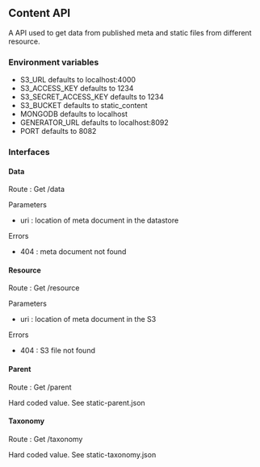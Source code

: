 ## Content API

A API used to get data from published meta and static files from different
resource.

### Environment variables
* S3_URL defaults to localhost:4000
* S3_ACCESS_KEY defaults to 1234
* S3_SECRET_ACCESS_KEY defaults to 1234
* S3_BUCKET defaults to static_content
* MONGODB defaults to localhost
* GENERATOR_URL defaults to localhost:8092
* PORT defaults to 8082

### Interfaces

#### Data
Route : Get /data

Parameters
* uri : location of meta document in the datastore

Errors
* 404 : meta document not found

#### Resource
Route : Get /resource

Parameters
* uri : location of meta document in the S3

Errors
* 404 : S3 file not found

#### Parent
Route : Get /parent

Hard coded value. See static-parent.json

#### Taxonomy
Route : Get /taxonomy

Hard coded value. See static-taxonomy.json
